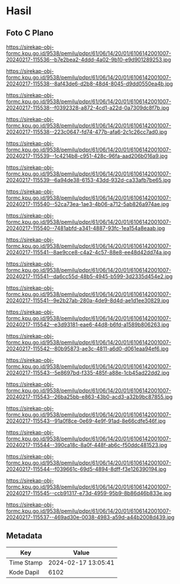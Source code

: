 # Hasil

## Foto C Plano

https://sirekap-obj-formc.kpu.go.id/9538/pemilu/pdpr/61/06/14/20/01/6106142001007-20240217-115536--b7e2bea2-4ddd-4a02-9b10-e9d901289253.jpg

https://sirekap-obj-formc.kpu.go.id/9538/pemilu/pdpr/61/06/14/20/01/6106142001007-20240217-115538--8af43de6-d2b8-48d4-8045-d9dd0550ea4b.jpg

https://sirekap-obj-formc.kpu.go.id/9538/pemilu/pdpr/61/06/14/20/01/6106142001007-20240217-115538--f0392328-a872-4cd1-a22d-0a7309dc8f7b.jpg

https://sirekap-obj-formc.kpu.go.id/9538/pemilu/pdpr/61/06/14/20/01/6106142001007-20240217-115538--223c0647-fd74-477b-afa6-2c1c26cc7ad0.jpg

https://sirekap-obj-formc.kpu.go.id/9538/pemilu/pdpr/61/06/14/20/01/6106142001007-20240217-115539--1c4214b8-c951-428c-96fa-aad206b016a9.jpg

https://sirekap-obj-formc.kpu.go.id/9538/pemilu/pdpr/61/06/14/20/01/6106142001007-20240217-115539--6a94de38-6153-43dd-932d-ca33afb7be65.jpg

https://sirekap-obj-formc.kpu.go.id/9538/pemilu/pdpr/61/06/14/20/01/6106142001007-20240217-115540--52ca73ea-1ae3-4b06-a712-5ab826a974ae.jpg

https://sirekap-obj-formc.kpu.go.id/9538/pemilu/pdpr/61/06/14/20/01/6106142001007-20240217-115540--7481abfd-a341-4887-93fc-1ea154a8eaab.jpg

https://sirekap-obj-formc.kpu.go.id/9538/pemilu/pdpr/61/06/14/20/01/6106142001007-20240217-115541--8ae9cce8-c4a2-4c57-88e8-ee48d42dd74a.jpg

https://sirekap-obj-formc.kpu.go.id/9538/pemilu/pdpr/61/06/14/20/01/6106142001007-20240217-115541--da6cc55d-48b5-4945-b599-3d2335d454e2.jpg

https://sirekap-obj-formc.kpu.go.id/9538/pemilu/pdpr/61/06/14/20/01/6106142001007-20240217-115541--9e2b27ab-280a-4de9-8d4d-ae1d1ee30829.jpg

https://sirekap-obj-formc.kpu.go.id/9538/pemilu/pdpr/61/06/14/20/01/6106142001007-20240217-115542--e3d93181-eae6-44d8-b6fd-a1589b806263.jpg

https://sirekap-obj-formc.kpu.go.id/9538/pemilu/pdpr/61/06/14/20/01/6106142001007-20240217-115542--80b95873-ae3c-4811-a6d0-d061eaa94ef6.jpg

https://sirekap-obj-formc.kpu.go.id/9538/pemilu/pdpr/61/06/14/20/01/6106142001007-20240217-115543--5e8697bd-f335-485f-a88e-1cb45ad22dd2.jpg

https://sirekap-obj-formc.kpu.go.id/9538/pemilu/pdpr/61/06/14/20/01/6106142001007-20240217-115543--26ba25bb-e863-43b0-acd3-a32b9bc87855.jpg

https://sirekap-obj-formc.kpu.go.id/9538/pemilu/pdpr/61/06/14/20/01/6106142001007-20240217-115543--91a0f8ce-0e69-4e9f-91ad-8e66cdfe546f.jpg

https://sirekap-obj-formc.kpu.go.id/9538/pemilu/pdpr/61/06/14/20/01/6106142001007-20240217-115544--390ca18c-8a0f-448f-ab6c-f50ddc481523.jpg

https://sirekap-obj-formc.kpu.go.id/9538/pemilu/pdpr/61/06/14/20/01/6106142001007-20240217-115544--f039661c-69d5-4894-8dff-f3e126390194.jpg

https://sirekap-obj-formc.kpu.go.id/9538/pemilu/pdpr/61/06/14/20/01/6106142001007-20240217-115545--ccb91317-e73d-4959-95b9-8b86d46b833e.jpg

https://sirekap-obj-formc.kpu.go.id/9538/pemilu/pdpr/61/06/14/20/01/6106142001007-20240217-115537--469ad30e-0038-4983-a59d-a44b2008d439.jpg


## Metadata

| Key        | Value               |
| ---------- | ------------------- |
| Time Stamp | 2024-02-17 13:05:41 |
| Kode Dapil | 6102                |



